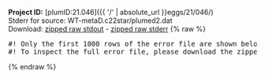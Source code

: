 **Project ID:** [plumID:21.046]({{ '/' | absolute_url }}eggs/21/046/)  
Stderr for source:  WT-metaD.c22star/plumed2.dat   
Download: [zipped raw stdout](plumed2.dat.plumed_master.stdout.txt.zip) - [zipped raw stderr](plumed2.dat.plumed_master.stderr.txt.zip) 
{% raw %}
<pre>
#! Only the first 1000 rows of the error file are shown below
#! To inspect the full error file, please download the zipped raw stderr file above
</pre>
{% endraw %}
